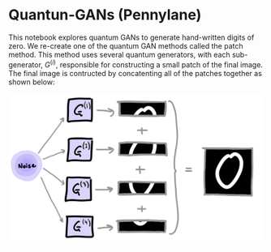 # Quantun-GANs (Pennylane)

This notebook explores quantum GANs to generate hand-written digits of zero. We re-create one of the quantum GAN methods called the patch method. This method uses several quantum generators, with each sub-generator, $G^{(i)}$, responsible for constructing a small patch of the final image. The final image is contructed by concatenting all of the patches together as shown below:

![alt text](GAN_patch.jpeg "Title")
